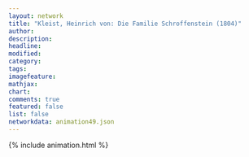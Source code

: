 ```yaml
---
layout: network
title: "Kleist, Heinrich von: Die Familie Schroffenstein (1804)"
author:
description:
headline:
modified:
category:
tags:
imagefeature: 
mathjax: 
chart: 
comments: true
featured: false
list: false
networkdata: animation49.json
---
```

{% include animation.html %}

